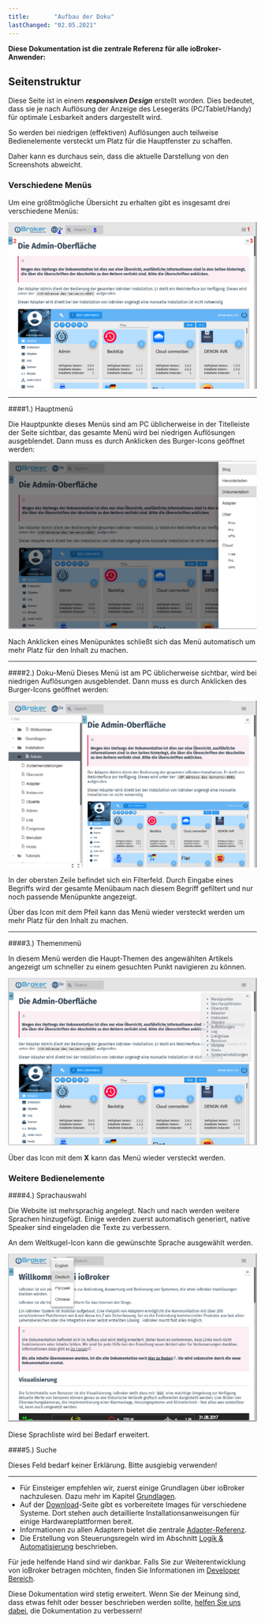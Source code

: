 ```yaml
---
title:       "Aufbau der Doku"
lastChanged: "02.05.2021"
---
```


**Diese Dokumentation ist die zentrale Referenz für alle ioBroker-Anwender:**


## Seitenstruktur
Diese Seite ist in einem ***responsiven Design*** erstellt worden. Dies 
bedeutet, dass sie je nach Auflösung der Anzeige des Lesegeräts (PC/Tablet/Handy) 
für optimale Lesbarkeit anders dargestellt wird. 

So werden bei niedrigen (effektiven) Auflösungen auch teilweise Bedienelemente 
versteckt um Platz für die Hauptfenster zu schaffen. 

Daher kann es durchaus sein, dass die aktuelle Darstellung von den Screenshots 
abweicht. 

### Verschiedene Menüs
Um eine größtmögliche Übersicht zu erhalten gibt es insgesamt drei verschiedene 
Menüs: 

![Seiten-Menüs](media/Seite_numbers.png)

---
####1.) Hauptmenü

Die Hauptpunkte dieses Menüs sind am PC üblicherweise in der Titelleiste der 
Seite sichtbar, das gesamte Menü wird bei niedrigen Auflösungen ausgeblendet. 
Dann  muss es durch Anklicken des Burger-Icons geöffnet werden:

![Seiten-Menü](media/Hauptmenu.png)

Nach Anklicken eines Menüpunktes schließt sich das Menü automatisch um mehr 
Platz für den Inhalt zu machen.

---
####2.) Doku-Menü
Dieses Menü ist am PC üblicherweise sichtbar, wird bei niedrigen Auflösungen 
ausgeblendet. Dann  muss es durch Anklicken des Burger-Icons geöffnet werden:

![Doku-Menü](media/Dokumenu.png)

In der obersten Zeile befindet sich ein Filterfeld. Durch Eingabe eines Begriffs 
wird der gesamte Menübaum nach diesem Begriff gefiltert und nur noch passende 
Menüpunkte angezeigt.

Über das Icon mit dem Pfeil kann das Menü wieder versteckt werden um mehr Platz 
für den Inhalt zu machen.

---
####3.) Themenmenü

In diesem Menü werden die Haupt-Themen des angewählten Artikels angezeigt um 
schneller zu einem gesuchten Punkt navigieren zu können.

![Themen-Menü](media/Themenmenu.png)

Über das Icon mit dem **X** kann das Menü wieder versteckt werden.

### Weitere Bedienelemente
####4.) Sprachauswahl

Die Website ist mehrsprachig angelegt. Nach und nach werden weitere Sprachen 
hinzugefügt. Einige werden zuerst automatisch generiert, native Speaker sind 
eingeladen die Texte zu verbessern.

An dem Weltkugel-Icon kann die gewünschte Sprache ausgewählt werden.

![Sprachauswahl](media/Languages.png)

Diese Sprachliste wird bei Bedarf erweitert.


####5.) Suche

Dieses Feld bedarf keiner Erklärung. Bitte ausgiebig verwenden!

---


* Für Einsteiger empfehlen wir, zuerst einige Grundlagen über ioBroker nachzulesen. 
Dazu mehr im Kapitel [Grundlagen][]. 
* Auf der [Download][]-Seite gibt es vorbereitete Images für verschiedene Systeme. 
Dort stehen auch detaillierte Installationsanweisungen für einige Hardwareplattformen bereit. 
* Informationen zu allen Adaptern bietet die zentrale [Adapter-Referenz][]. 
* Die Erstellung von Steuerungsregeln wird im Abschnitt [Logik & Automatisierung][] beschrieben. 

Für jede helfende Hand sind wir dankbar. Falls Sie zur Weiterentwicklung von 
ioBroker betragen möchten, finden Sie Informationen im [Developer Bereich][]. 

Diese Dokumentation wird stetig erweitert. Wenn Sie der Meinung sind, dass 
etwas fehlt oder besser beschrieben werden sollte, [helfen Sie uns dabei][], die 
Dokumentation zu verbessern!

[Grundlagen]: https://www.iobroker.net/#de/documentation/basics/README.md
[Download]: https://www.iobroker.net/#de/download
[Adapter-Referenz]: https://www.iobroker.net/#de/adapters
[Logik & Automatisierung]: https://www.iobroker.net/#de/documentation/logic/examples.md
[Developer Bereich]: https://www.iobroker.net/#de/documentation/dev/adapterdev.md
[helfen Sie uns dabei]: https://forum.iobroker.net/viewtopic.php?f=8&t=16933
